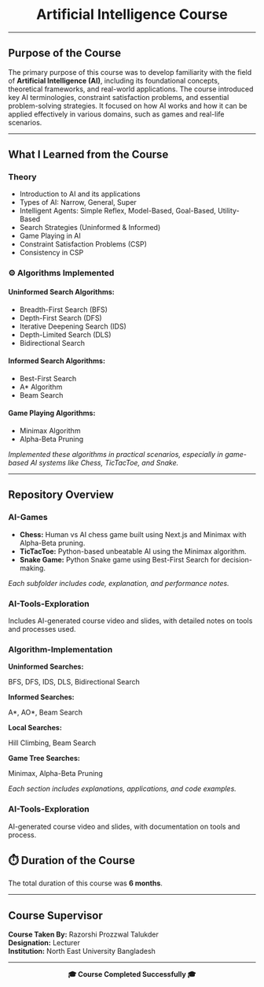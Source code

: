 <!DOCTYPE html>
<html>
<body>

<h1 align="center">Artificial Intelligence Course</h1>

<hr>

<h2>Purpose of the Course</h2>
<p>
The primary purpose of this course was to develop familiarity with the field of <strong>Artificial Intelligence (AI)</strong>, 
including its foundational concepts, theoretical frameworks, and real-world applications. The course introduced key AI 
terminologies, constraint satisfaction problems, and essential problem-solving strategies. It focused on how AI works 
and how it can be applied effectively in various domains, such as games and real-life scenarios.
</p>

<hr>

<h2>What I Learned from the Course</h2>

<h3>Theory</h3>
<ul>
  <li>Introduction to AI and its applications</li>
  <li>Types of AI: Narrow, General, Super</li>
  <li>Intelligent Agents: Simple Reflex, Model-Based, Goal-Based, Utility-Based</li>
  <li>Search Strategies (Uninformed & Informed)</li>
  <li>Game Playing in AI</li>
  <li>Constraint Satisfaction Problems (CSP)</li>
  <li>Consistency in CSP</li>
</ul>

<h3>⚙️ Algorithms Implemented</h3>

<h4>Uninformed Search Algorithms:</h4>
<ul>
  <li>Breadth-First Search (BFS)</li>
  <li>Depth-First Search (DFS)</li>
  <li>Iterative Deepening Search (IDS)</li>
  <li>Depth-Limited Search (DLS)</li>
  <li>Bidirectional Search</li>
</ul>

<h4>Informed Search Algorithms:</h4>
<ul>
  <li>Best-First Search</li>
  <li>A* Algorithm</li>
  <li>Beam Search</li>
</ul>

<h4>Game Playing Algorithms:</h4>
<ul>
  <li>Minimax Algorithm</li>
  <li>Alpha-Beta Pruning</li>
</ul>

<p>
<em>Implemented these algorithms in practical scenarios, especially in game-based AI systems like Chess, TicTacToe, and Snake.</em>
</p>

<hr>

<h2>Repository Overview</h2>

<div class="repo-section">
  <h3>AI-Games</h3>
  <ul>
    <li><strong>Chess:</strong> Human vs AI chess game built using Next.js and Minimax with Alpha-Beta pruning.</li>
    <li><strong>TicTacToe:</strong> Python-based unbeatable AI using the Minimax algorithm.</li>
    <li><strong>Snake Game:</strong> Python Snake game using Best-First Search for decision-making.</li>
  </ul>
  <p><em>Each subfolder includes code, explanation, and performance notes.</em></p>
</div>

<div class="repo-section">
  <h3>AI-Tools-Exploration</h3>
  <p>Includes AI-generated course video and slides, with detailed notes on tools and processes used.</p>
</div>

<div class="repo-section">
  <h3>Algorithm-Implementation</h3>
  <div class="subfolder">
    <strong>Uninformed Searches:</strong>
    <p>BFS, DFS, IDS, DLS, Bidirectional Search</p>
  </div>
  <div class="subfolder">
    <strong>Informed Searches:</strong>
    <p>A*, AO*, Beam Search</p>
  </div>
  <div class="subfolder">
    <strong>Local Searches:</strong>
    <p>Hill Climbing, Beam Search</p>
  </div>
  <div class="subfolder">
    <strong>Game Tree Searches:</strong>
    <p>Minimax, Alpha-Beta Pruning</p>
  </div>
  <p><em>Each section includes explanations, applications, and code examples.</em></p>
</div>


<h3>AI-Tools-Exploration</h3>
<p>AI-generated course video and slides, with documentation on tools and process.</p>


<h2>⏱️ Duration of the Course</h2>
<p>The total duration of this course was <strong>6 months</strong>.</p>

<hr>

<h2>Course Supervisor</h2>
  <tr>
    <td><strong>Course Taken By:</strong></td>
    <td>Razorshi Prozzwal Talukder</td>
  </tr>
  <br>
  <tr>
    <td><strong>Designation:</strong></td>
    <td>Lecturer</td>
  </tr>
  <br>
  <tr>
    <td><strong>Institution:</strong></td>
    <td>North East University Bangladesh</td>
  </tr>

<hr>

<p align="center">
  <strong>🎓 Course Completed Successfully 🎓</strong>
</p>

</body>
</html>

